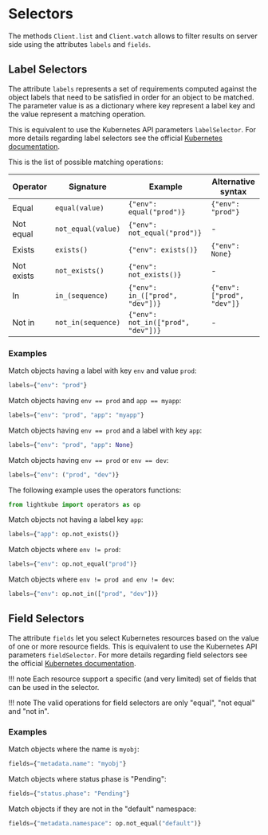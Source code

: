 # Selectors

The methods `Client.list` and `Client.watch` allows to filter results on server side
using the attributes `labels` and `fields`.


## Label Selectors

The attribute `labels` represents a set of requirements computed against the object labels
that need to be satisfied in order for an object to be matched.
The parameter value is as a dictionary where key represent a label key 
and the value represent a matching operation.

This is equivalent to use the Kubernetes API parameters `labelSelector`.
For more details regarding label selectors see the official [Kubernetes documentation](https://kubernetes.io/docs/concepts/overview/working-with-objects/labels).

This is the list of possible matching operations:

| Operator | Signature | Example | Alternative syntax |
|---|---|---|---|
| Equal | `equal(value)` | `{"env": equal("prod")}` | `{"env": "prod"}` |
| Not equal | `not_equal(value)` | `{"env": not_equal("prod")}` | - |
| Exists | `exists()` | `{"env": exists()}` | `{"env": None}` |
| Not exists | `not_exists()` | `{"env": not_exists()}` | - |
| In | `in_(sequence)` | `{"env": in_(["prod", "dev"])}` | `{"env": ["prod", "dev"]}` |
| Not in | `not_in(sequence)` | `{"env": not_in(["prod", "dev"])}` | - |

### Examples

Match objects having a label with key `env` and value `prod`:
```python
labels={"env": "prod"}
```

Match objects having `env == prod` and `app == myapp`:
```python
labels={"env": "prod", "app": "myapp"}
```

Match objects having `env == prod` and a label with key `app`:
```python
labels={"env": "prod", "app": None}
```

Match objects having `env == prod` or `env == dev`:
```python
labels={"env": ("prod", "dev")}
```

The following example uses the operators functions:

```python
from lightkube import operators as op
```

Match objects not having a label key `app`:
```python
labels={"app": op.not_exists()}
```

Match objects where `env != prod`:
```python
labels={"env": op.not_equal("prod")}
```

Match objects where `env != prod and env != dev`:
```python
labels={"env": op.not_in(["prod", "dev"])}
```

## Field Selectors

The attribute `fields` let you select Kubernetes resources based on the value of 
one or more resource fields. This is equivalent to use the Kubernetes API parameters `fieldSelector`.
For more details regarding field selectors see the official [Kubernetes documentation](https://kubernetes.io/docs/concepts/overview/working-with-objects/field-selectors).

!!! note
    Each resource support a specific (and very limited) set of fields that can be used in the selector.

!!! note
    The valid operations for field selectors are only "equal", "not equal" and "not in".

### Examples

Match objects where the name is `myobj`:
```python
fields={"metadata.name": "myobj"}
```

Match objects where status phase is "Pending":
```python
fields={"status.phase": "Pending"}
```

Match objects if they are not in the "default" namespace:
```python
fields={"metadata.namespace": op.not_equal("default")}
```
